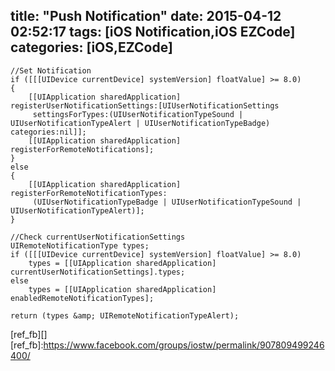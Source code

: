 title: "Push Notification"
date: 2015-04-12 02:52:17
tags: [iOS Notification,iOS EZCode]
categories: [iOS,EZCode]
---


```
//Set Notification
if ([[[UIDevice currentDevice] systemVersion] floatValue] >= 8.0)
{
    [[UIApplication sharedApplication] registerUserNotificationSettings:[UIUserNotificationSettings 
     settingsForTypes:(UIUserNotificationTypeSound | UIUserNotificationTypeAlert | UIUserNotificationTypeBadge)      
categories:nil]];
    [[UIApplication sharedApplication] registerForRemoteNotifications];
}
else
{
    [[UIApplication sharedApplication] registerForRemoteNotificationTypes:
     (UIUserNotificationTypeBadge | UIUserNotificationTypeSound | UIUserNotificationTypeAlert)];
}
```

```
//Check currentUserNotificationSettings
UIRemoteNotificationType types;
if ([[[UIDevice currentDevice] systemVersion] floatValue] >= 8.0)
    types = [[UIApplication sharedApplication] currentUserNotificationSettings].types;
else
    types = [[UIApplication sharedApplication] enabledRemoteNotificationTypes];

return (types &amp; UIRemoteNotificationTypeAlert);
```
[ref_fb][]
[ref_fb]:https://www.facebook.com/groups/iostw/permalink/907809499246400/
